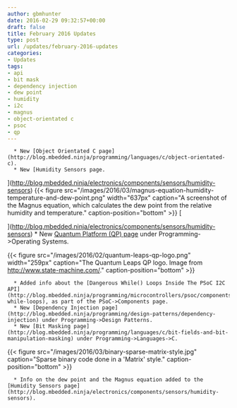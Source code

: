 ```yaml
---
author: gbmhunter
date: 2016-02-29 09:32:57+00:00
draft: false
title: February 2016 Updates
type: post
url: /updates/february-2016-updates
categories:
- Updates
tags:
- api
- bit mask
- dependency injection
- dew point
- humidity
- i2c
- magnus
- object-orientated c
- psoc
- qp
---
```



	  * New [Object Orientated C page](http://blog.mbedded.ninja/programming/languages/c/object-orientated-c).
	  * New [Humidity Sensors page.  

  

](http://blog.mbedded.ninja/electronics/components/sensors/humidity-sensors)
{{< figure src="/images/2016/03/magnus-equation-humidity-temperature-and-dew-point.png" width="637px" caption="A screenshot of the Magnus equation, which calculates the dew point from the relative humidity and temperature." caption-position="bottom" >}}
[  

  

](http://blog.mbedded.ninja/electronics/components/sensors/humidity-sensors)
	  * New [Quantum Platform (QP) page](http://blog.mbedded.ninja/programming/operating-systems/quantum-platform-qp) under Programming->Operating Systems.  

  

{{< figure src="/images/2016/02/quantum-leaps-qp-logo.png" width="259px" caption="The Quantum Leaps QP logo. Image from http://www.state-machine.com/." caption-position="bottom" >}}
  

  


	  * Added info about the [Dangerous While() Loops Inside The PSoC I2C API](http://blog.mbedded.ninja/programming/microcontrollers/psoc/components#dangerous-while-loops), as part of the PSoC->Components page.
	  * New [Dependency Injection page](http://blog.mbedded.ninja/programming/design-patterns/dependency-injection) under Programming->Design Patterns.
	  * New [Bit Masking page](http://blog.mbedded.ninja/programming/languages/c/bit-fields-and-bit-manipulation-masking) under Programming->Languages->C.  

  



{{< figure src="/images/2016/03/binary-sparse-matrix-style.jpg" caption="Sparse binary code done in a 'Matrix' style." caption-position="bottom" >}}



	  * Info on the dew point and the Magnus equation added to the [Humidity Sensors page](http://blog.mbedded.ninja/electronics/components/sensors/humidity-sensors).

